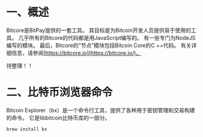 # 一、概述

Bitcore是BitPay提供的一套工具。 其目标是为Bitcoin开发人员提供易于使用的工具。 几乎所有的Bitcore的代码都是用JavaScript编写的。 有一些专门为NodeJS编写的模块。 最后，Bitcore的“节点”模块包括Bitcoin Core的C ++代码。 有关详细信息，请参阅[https://bitcore.io](https://bitcore.io/)。



待整理！！







# 二、比特币浏览器命令

Bitcoin Explorer（bx）是一个命令行工具，提供了各种用于密钥管理和交易构建的命令。 它是libbitcoin比特币库的一部分。



```sh
brew install bx
```

